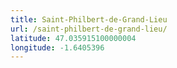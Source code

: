 ```yaml
---
title: Saint-Philbert-de-Grand-Lieu
url: /saint-philbert-de-grand-lieu/
latitude: 47.035915100000004
longitude: -1.6405396
---
```


